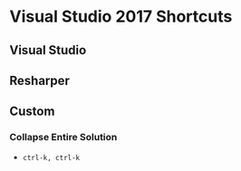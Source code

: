 # Visual Studio 2017 Shortcuts

## Visual Studio


## Resharper

## Custom

### Collapse Entire Solution
- `ctrl-k, ctrl-k`

